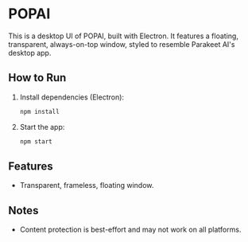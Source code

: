 # POPAI
This is a desktop UI of POPAI, built with Electron. It features a floating, transparent, always-on-top window, styled to resemble Parakeet AI's desktop app.

## How to Run

1. Install dependencies (Electron):
   ```bash
   npm install
   ```
2. Start the app:
   ```bash
   npm start
   ```

## Features
- Transparent, frameless, floating window.

## Notes
- Content protection is best-effort and may not work on all platforms.
